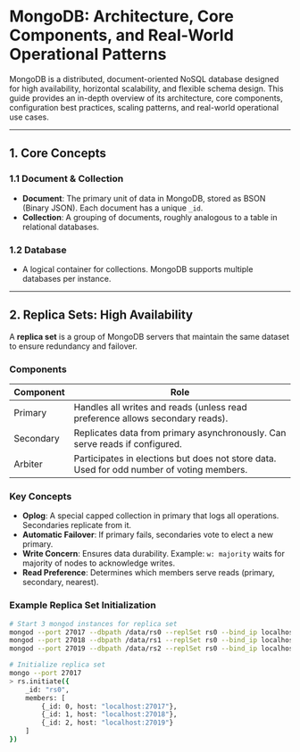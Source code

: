 # MongoDB: Architecture, Core Components, and Real-World Operational Patterns

MongoDB is a distributed, document-oriented NoSQL database designed for high availability, horizontal scalability, and flexible schema design. This guide provides an in-depth overview of its architecture, core components, configuration best practices, scaling patterns, and real-world operational use cases.

---

## 1. Core Concepts

### 1.1 Document & Collection
* **Document**: The primary unit of data in MongoDB, stored as BSON (Binary JSON). Each document has a unique `_id`.
* **Collection**: A grouping of documents, roughly analogous to a table in relational databases.

### 1.2 Database
* A logical container for collections. MongoDB supports multiple databases per instance.

---

## 2. Replica Sets: High Availability

A **replica set** is a group of MongoDB servers that maintain the same dataset to ensure redundancy and failover.  

### Components
| Component | Role |
|-----------|------|
| Primary | Handles all writes and reads (unless read preference allows secondary reads). |
| Secondary | Replicates data from primary asynchronously. Can serve reads if configured. |
| Arbiter | Participates in elections but does not store data. Used for odd number of voting members. |

### Key Concepts
* **Oplog**: A special capped collection in primary that logs all operations. Secondaries replicate from it.
* **Automatic Failover**: If primary fails, secondaries vote to elect a new primary.
* **Write Concern**: Ensures data durability. Example: `w: majority` waits for majority of nodes to acknowledge writes.
* **Read Preference**: Determines which members serve reads (primary, secondary, nearest).

### Example Replica Set Initialization
```bash
# Start 3 mongod instances for replica set
mongod --port 27017 --dbpath /data/rs0 --replSet rs0 --bind_ip localhost
mongod --port 27018 --dbpath /data/rs1 --replSet rs0 --bind_ip localhost
mongod --port 27019 --dbpath /data/rs2 --replSet rs0 --bind_ip localhost

# Initialize replica set
mongo --port 27017
> rs.initiate({
    _id: "rs0",
    members: [
        {_id: 0, host: "localhost:27017"},
        {_id: 1, host: "localhost:27018"},
        {_id: 2, host: "localhost:27019"}
    ]
})
```
